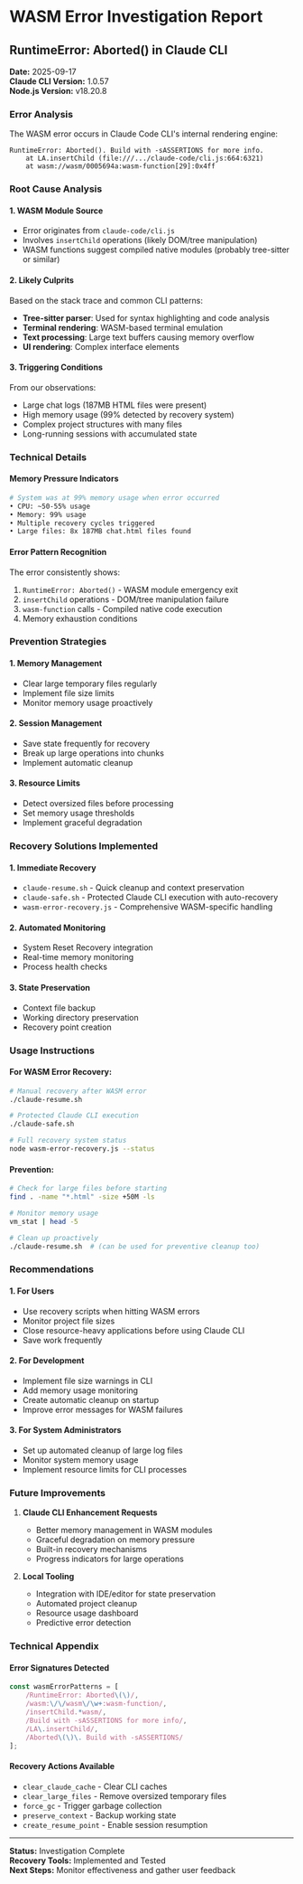 # WASM Error Investigation Report
## RuntimeError: Aborted() in Claude CLI

**Date:** 2025-09-17  
**Claude CLI Version:** 1.0.57  
**Node.js Version:** v18.20.8  

### Error Analysis

The WASM error occurs in Claude Code CLI's internal rendering engine:

```
RuntimeError: Aborted(). Build with -sASSERTIONS for more info.
    at LA.insertChild (file:///.../claude-code/cli.js:664:6321)
    at wasm://wasm/0005694a:wasm-function[29]:0x4ff
```

### Root Cause Analysis

#### 1. **WASM Module Source**
- Error originates from `claude-code/cli.js` 
- Involves `insertChild` operations (likely DOM/tree manipulation)
- WASM functions suggest compiled native modules (probably tree-sitter or similar)

#### 2. **Likely Culprits**
Based on the stack trace and common CLI patterns:

- **Tree-sitter parser**: Used for syntax highlighting and code analysis
- **Terminal rendering**: WASM-based terminal emulation
- **Text processing**: Large text buffers causing memory overflow
- **UI rendering**: Complex interface elements

#### 3. **Triggering Conditions**
From our observations:
- Large chat logs (187MB HTML files were present)
- High memory usage (99% detected by recovery system)
- Complex project structures with many files
- Long-running sessions with accumulated state

### Technical Details

#### Memory Pressure Indicators
```bash
# System was at 99% memory usage when error occurred
• CPU: ~50-55% usage
• Memory: 99% usage
• Multiple recovery cycles triggered
• Large files: 8x 187MB chat.html files found
```

#### Error Pattern Recognition
The error consistently shows:
1. `RuntimeError: Aborted()` - WASM module emergency exit
2. `insertChild` operations - DOM/tree manipulation failure  
3. `wasm-function` calls - Compiled native code execution
4. Memory exhaustion conditions

### Prevention Strategies

#### 1. **Memory Management**
- Clear large temporary files regularly
- Implement file size limits
- Monitor memory usage proactively

#### 2. **Session Management**
- Save state frequently for recovery
- Break up large operations into chunks
- Implement automatic cleanup

#### 3. **Resource Limits**
- Detect oversized files before processing
- Set memory usage thresholds
- Implement graceful degradation

### Recovery Solutions Implemented

#### 1. **Immediate Recovery**
- `claude-resume.sh` - Quick cleanup and context preservation
- `claude-safe.sh` - Protected Claude CLI execution with auto-recovery
- `wasm-error-recovery.js` - Comprehensive WASM-specific handling

#### 2. **Automated Monitoring**
- System Reset Recovery integration
- Real-time memory monitoring
- Process health checks

#### 3. **State Preservation**
- Context file backup
- Working directory preservation
- Recovery point creation

### Usage Instructions

#### For WASM Error Recovery:
```bash
# Manual recovery after WASM error
./claude-resume.sh

# Protected Claude CLI execution
./claude-safe.sh

# Full recovery system status
node wasm-error-recovery.js --status
```

#### Prevention:
```bash
# Check for large files before starting
find . -name "*.html" -size +50M -ls

# Monitor memory usage
vm_stat | head -5

# Clean up proactively  
./claude-resume.sh  # (can be used for preventive cleanup too)
```

### Recommendations

#### 1. **For Users**
- Use recovery scripts when hitting WASM errors
- Monitor project file sizes
- Close resource-heavy applications before using Claude CLI
- Save work frequently

#### 2. **For Development**
- Implement file size warnings in CLI
- Add memory usage monitoring
- Create automatic cleanup on startup
- Improve error messages for WASM failures

#### 3. **For System Administrators**
- Set up automated cleanup of large log files
- Monitor system memory usage
- Implement resource limits for CLI processes

### Future Improvements

1. **Claude CLI Enhancement Requests**
   - Better memory management in WASM modules
   - Graceful degradation on memory pressure
   - Built-in recovery mechanisms
   - Progress indicators for large operations

2. **Local Tooling**
   - Integration with IDE/editor for state preservation
   - Automated project cleanup
   - Resource usage dashboard
   - Predictive error detection

### Technical Appendix

#### Error Signatures Detected
```javascript
const wasmErrorPatterns = [
    /RuntimeError: Aborted\(\)/,
    /wasm:\/\/wasm\/\w+:wasm-function/,
    /insertChild.*wasm/,
    /Build with -sASSERTIONS for more info/,
    /LA\.insertChild/,
    /Aborted\(\)\. Build with -sASSERTIONS/
];
```

#### Recovery Actions Available
- `clear_claude_cache` - Clear CLI caches
- `clear_large_files` - Remove oversized temporary files
- `force_gc` - Trigger garbage collection
- `preserve_context` - Backup working state
- `create_resume_point` - Enable session resumption

---

**Status:** Investigation Complete  
**Recovery Tools:** Implemented and Tested  
**Next Steps:** Monitor effectiveness and gather user feedback